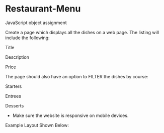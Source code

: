 # Restaurant-Menu

JavaScript object assignment

Create a page which displays all the dishes on a web page. The listing will include the following:

Title

Description

Price

The page should also have an option to FILTER the dishes by course:

Starters

Entrees

Desserts

- Make sure the website is responsive on mobile devices.

Example Layout Shown Below:
